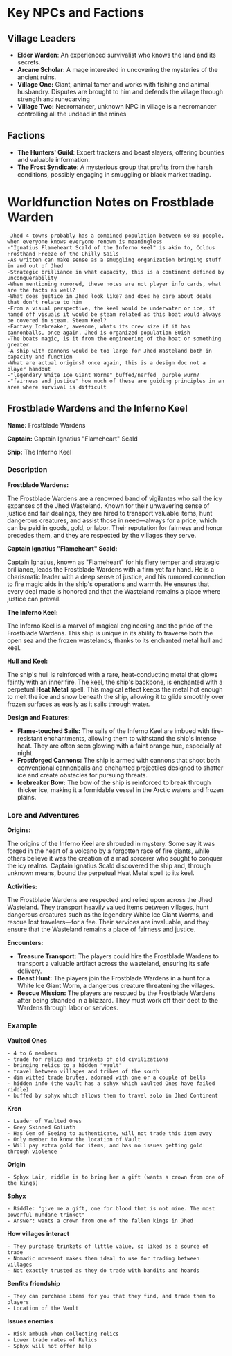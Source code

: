 # Key NPCs and Factions

## Village Leaders

- **Elder Warden**: An experienced survivalist who knows the land and its secrets.
- **Arcane Scholar**: A mage interested in uncovering the mysteries of the ancient ruins.
- **Village One:** Giant, animal tamer and works with fishing and animal husbandry. Disputes are brought to him and defends the village through strength and runecarving
- **Village Two:** Necromancer, unknown NPC in village is a necromancer controlling all the undead in the mines

## Factions

- **The Hunters' Guild**: Expert trackers and beast slayers, offering bounties and valuable information.
- **The Frost Syndicate**: A mysterious group that profits from the harsh conditions, possibly engaging in smuggling or black market trading.

# Worldfunction Notes on Frostblade Warden

    -Jhed 4 towns probably has a combined population between 60-80 people, when everyone knows everyone renown is meaningless
    -"Ignatius Flameheart Scald of the Inferno Keel" is akin to, Coldus Frosthand Freeze of the Chilly Sails
    -As written can make sense as a smuggling organization bringing stuff in and out of Jhed
    -Strategic brilliance in what capacity, this is a continent defined by unconquerability
    -When mentioning rumored, these notes are not player info cards, what are the facts as well?
    -What does justice in Jhed look like? and does he care about deals that don't relate to him
    -From a visual perspective, the keel would be underwater or ice, if named off visuals it would be steam related as this boat would always be covered in steam. Steam Keel?
    -Fantasy Icebreaker, awesome, whats its crew size if it has cannonballs, once again, Jhed is organized population 80ish
    -The boats magic, is it from the engineering of the boat or something greater
    -A ship with cannons would be too large for Jhed Wasteland both in capacity and function
    -What are actual origins? once again, this is a design doc not a player handout
    -"legendary White Ice Giant Worms" buffed/nerfed  purple wurm? 
    -"fairness and justice" how much of these are guiding principles in an area where survival is difficult
    
    

## Frostblade Wardens and the Inferno Keel

**Name:** Frostblade Wardens   

**Captain:** Captain Ignatius "Flameheart" Scald    

**Ship:** The Inferno Keel    

### Description

**Frostblade Wardens:**

The Frostblade Wardens are a renowned band of vigilantes who sail the icy expanses of the Jhed Wasteland. Known for their unwavering sense of justice and fair dealings, they are hired to transport valuable items, hunt dangerous creatures, and assist those in need—always for a price, which can be paid in goods, gold, or labor. Their reputation for fairness and honor precedes them, and they are respected by the villages they serve.

**Captain Ignatius "Flameheart" Scald:**

Captain Ignatius, known as "Flameheart" for his fiery temper and strategic brilliance, leads the Frostblade Wardens with a firm yet fair hand. He is a charismatic leader with a deep sense of justice, and his rumored connection to fire magic aids in the ship's operations and warmth. He ensures that every deal made is honored and that the Wasteland remains a place where justice can prevail.

**The Inferno Keel:**

The Inferno Keel is a marvel of magical engineering and the pride of the Frostblade Wardens. This ship is unique in its ability to traverse both the open sea and the frozen wastelands, thanks to its enchanted metal hull and keel.

**Hull and Keel:**

The ship's hull is reinforced with a rare, heat-conducting metal that glows faintly with an inner fire. The keel, the ship's backbone, is enchanted with a perpetual **Heat Metal** spell. This magical effect keeps the metal hot enough to melt the ice and snow beneath the ship, allowing it to glide smoothly over frozen surfaces as easily as it sails through water.

**Design and Features:**

- **Flame-touched Sails:** The sails of the Inferno Keel are imbued with fire-resistant enchantments, allowing them to withstand the ship's intense heat. They are often seen glowing with a faint orange hue, especially at night.
- **Frostforged Cannons:** The ship is armed with cannons that shoot both conventional cannonballs and enchanted projectiles designed to shatter ice and create obstacles for pursuing threats.
- **Icebreaker Bow:** The bow of the ship is reinforced to break through thicker ice, making it a formidable vessel in the Arctic waters and frozen plains.

### Lore and Adventures

**Origins:**

The origins of the Inferno Keel are shrouded in mystery. Some say it was forged in the heart of a volcano by a forgotten race of fire giants, while others believe it was the creation of a mad sorcerer who sought to conquer the icy realms. Captain Ignatius Scald discovered the ship and, through unknown means, bound the perpetual Heat Metal spell to its keel.

**Activities:**

The Frostblade Wardens are respected and relied upon across the Jhed Wasteland. They transport heavily valued items between villages, hunt dangerous creatures such as the legendary White Ice Giant Worms, and rescue lost travelers—for a fee. Their services are invaluable, and they ensure that the Wasteland remains a place of fairness and justice.

**Encounters:**

- **Treasure Transport:** The players could hire the Frostblade Wardens to transport a valuable artifact across the wasteland, ensuring its safe delivery.
- **Beast Hunt:** The players join the Frostblade Wardens in a hunt for a White Ice Giant Worm, a dangerous creature threatening the villages.
- **Rescue Mission:** The players are rescued by the Frostblade Wardens after being stranded in a blizzard. They must work off their debt to the Wardens through labor or services.

### Example

**Vaulted Ones**

    - 4 to 6 members
    - trade for relics and trinkets of old civilizations 
    - bringing relics to a hidden "vault"
    - travel between villages and tribes of the south
    - dim witted trade brutes, adorned with one or a couple of bells
    - hidden info (the vault has a sphyx which Vaulted Ones have failed riddle)
    - buffed by sphyx which allows them to travel solo in Jhed Continent

**Kron**

    - Leader of Vaulted Ones
    - Grey Skinned Goliath
    - Has Gem of Seeing to authenticate, will not trade this item away
    - Only member to know the location of Vault
    - Will pay extra gold for items, and has no issues getting gold through violence

**Origin**

    - Sphyx Lair, riddle is to bring her a gift (wants a crown from one of the kings)

**Sphyx**

    - Riddle: "give me a gift, one for blood that is not mine. The most powerful mundane trinket"
    - Answer: wants a crown from one of the fallen kings in Jhed

**How villages interact**

    - They purchase trinkets of little value, so liked as a source of trade
    - Nomadic movement makes them ideal to use for trading between villages
    - Not exactly trusted as they do trade with bandits and hoards

**Benfits friendship**

    - They can purchase items for you that they find, and trade them to players
    - Location of the Vault

**Issues enemies**

    - Risk ambush when collecting relics
    - Lower trade rates of Relics
    - Sphyx will not offer help






